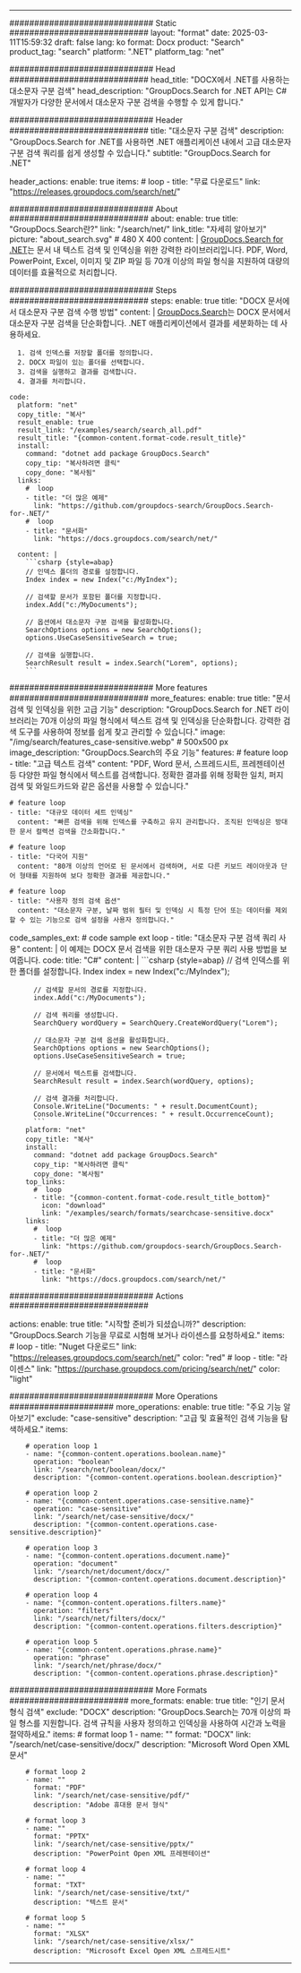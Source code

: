 
---
############################# Static ############################
layout: "format"
date:  2025-03-11T15:59:32
draft: false
lang: ko
format: Docx
product: "Search"
product_tag: "search"
platform: ".NET"
platform_tag: "net"

############################# Head ############################
head_title: "DOCX에서 .NET를 사용하는 대소문자 구분 검색"
head_description: "GroupDocs.Search for .NET API는 C# 개발자가 다양한 문서에서 대소문자 구분 검색을 수행할 수 있게 합니다."

############################# Header ############################
title: "대소문자 구분 검색" 
description: "GroupDocs.Search for .NET를 사용하면 .NET 애플리케이션 내에서 고급 대소문자 구분 검색 쿼리를 쉽게 생성할 수 있습니다."
subtitle: "GroupDocs.Search for .NET" 

header_actions:
  enable: true
  items:
    #  loop
    - title: "무료 다운로드"
      link: "https://releases.groupdocs.com/search/net/"
      
############################# About ############################
about:
    enable: true
    title: "GroupDocs.Search란?"
    link: "/search/net/"
    link_title: "자세히 알아보기"
    picture: "about_search.svg" # 480 X 400
    content: |
       [GroupDocs.Search for .NET](/search/net/)는 문서 내 텍스트 검색 및 인덱싱을 위한 강력한 라이브러리입니다. PDF, Word, PowerPoint, Excel, 이미지 및 ZIP 파일 등 70개 이상의 파일 형식을 지원하여 대량의 데이터를 효율적으로 처리합니다.

############################# Steps ############################
steps:
    enable: true
    title: "DOCX 문서에서 대소문자 구분 검색 수행 방법"
    content: |
      [GroupDocs.Search](/search/net/)는 DOCX 문서에서 대소문자 구분 검색을 단순화합니다. .NET 애플리케이션에서 결과를 세분화하는 데 사용하세요.
      
      1. 검색 인덱스를 저장할 폴더를 정의합니다.
      2. DOCX 파일이 있는 폴더를 선택합니다.
      3. 검색을 실행하고 결과를 검색합니다.
      4. 결과를 처리합니다.
   
    code:
      platform: "net"
      copy_title: "복사"
      result_enable: true
      result_link: "/examples/search/search_all.pdf"
      result_title: "{common-content.format-code.result_title}"
      install:
        command: "dotnet add package GroupDocs.Search"
        copy_tip: "복사하려면 클릭"
        copy_done: "복사됨"
      links:
        #  loop
        - title: "더 많은 예제"
          link: "https://github.com/groupdocs-search/GroupDocs.Search-for-.NET/"
        #  loop
        - title: "문서화"
          link: "https://docs.groupdocs.com/search/net/"
          
      content: |
        ```csharp {style=abap}
        // 인덱스 폴더의 경로를 설정합니다.
        Index index = new Index("c:/MyIndex");

        // 검색할 문서가 포함된 폴더를 지정합니다.
        index.Add("c:/MyDocuments");

        // 옵션에서 대소문자 구분 검색을 활성화합니다.
        SearchOptions options = new SearchOptions();
        options.UseCaseSensitiveSearch = true;

        // 검색을 실행합니다.
        SearchResult result = index.Search("Lorem", options);
        ```            

############################# More features ############################
more_features:
  enable: true
  title: "문서 검색 및 인덱싱을 위한 고급 기능"
  description: "GroupDocs.Search for .NET 라이브러리는 70개 이상의 파일 형식에서 텍스트 검색 및 인덱싱을 단순화합니다. 강력한 검색 도구를 사용하여 정보를 쉽게 찾고 관리할 수 있습니다."
  image: "/img/search/features_case-sensitive.webp" # 500x500 px
  image_description: "GroupDocs.Search의 주요 기능"
  features:
    # feature loop
    - title: "고급 텍스트 검색"
      content: "PDF, Word 문서, 스프레드시트, 프레젠테이션 등 다양한 파일 형식에서 텍스트를 검색합니다. 정확한 결과를 위해 정확한 일치, 퍼지 검색 및 와일드카드와 같은 옵션을 사용할 수 있습니다."

    # feature loop
    - title: "대규모 데이터 세트 인덱싱"
      content: "빠른 검색을 위해 인덱스를 구축하고 유지 관리합니다. 조직된 인덱싱은 방대한 문서 컬렉션 검색을 간소화합니다."

    # feature loop
    - title: "다국어 지원"
      content: "80개 이상의 언어로 된 문서에서 검색하며, 서로 다른 키보드 레이아웃과 단어 형태를 지원하여 보다 정확한 결과를 제공합니다."

    # feature loop
    - title: "사용자 정의 검색 옵션"
      content: "대소문자 구분, 날짜 범위 필터 및 인덱싱 시 특정 단어 또는 데이터를 제외할 수 있는 기능으로 검색 설정을 사용자 정의합니다."
      
  code_samples_ext:
    # code sample ext loop
    - title: "대소문자 구분 검색 쿼리 사용"
      content: |
        이 예제는 DOCX 문서 검색을 위한 대소문자 구분 쿼리 사용 방법을 보여줍니다.
      code:
        title: "C#"
        content: |
          ```csharp {style=abap}
          // 검색 인덱스를 위한 폴더를 설정합니다.
          Index index = new Index("c:/MyIndex");
              
          // 검색할 문서의 경로를 지정합니다.
          index.Add("c:/MyDocuments");

          // 검색 쿼리를 생성합니다.
          SearchQuery wordQuery = SearchQuery.CreateWordQuery("Lorem");

          // 대소문자 구분 검색 옵션을 활성화합니다.
          SearchOptions options = new SearchOptions();
          options.UseCaseSensitiveSearch = true;

          // 문서에서 텍스트를 검색합니다.
          SearchResult result = index.Search(wordQuery, options);
          
          // 검색 결과를 처리합니다.
          Console.WriteLine("Documents: " + result.DocumentCount);
          Console.WriteLine("Occurrences: " + result.OccurrenceCount);
          ```
        platform: "net"
        copy_title: "복사"
        install:
          command: "dotnet add package GroupDocs.Search"
          copy_tip: "복사하려면 클릭"
          copy_done: "복사됨"
        top_links:
          #  loop
          - title: "{common-content.format-code.result_title_bottom}"
            icon: "download"
            link: "/examples/search/formats/searchcase-sensitive.docx"
        links:
          #  loop
          - title: "더 많은 예제"
            link: "https://github.com/groupdocs-search/GroupDocs.Search-for-.NET/"
          #  loop
          - title: "문서화"
            link: "https://docs.groupdocs.com/search/net/"
            

            


############################# Actions ############################

actions:
  enable: true
  title: "시작할 준비가 되셨습니까?"
  description: "GroupDocs.Search 기능을 무료로 시험해 보거나 라이센스를 요청하세요."
  items:
    #  loop
    - title: "Nuget 다운로드"
      link: "https://releases.groupdocs.com/search/net/"
      color: "red"
        #  loop
    - title: "라이센스"
      link: "https://purchase.groupdocs.com/pricing/search/net/"
      color: "light"


############################# More Operations #####################
more_operations:
    enable: true
    title: "주요 기능 알아보기"
    exclude: "case-sensitive"
    description: "고급 및 효율적인 검색 기능을 탐색하세요."
    items: 
          
        # operation loop 1
        - name: "{common-content.operations.boolean.name}"
          operation: "boolean"
          link: "/search/net/boolean/docx/"
          description: "{common-content.operations.boolean.description}"

        # operation loop 2
        - name: "{common-content.operations.case-sensitive.name}"
          operation: "case-sensitive"
          link: "/search/net/case-sensitive/docx/"
          description: "{common-content.operations.case-sensitive.description}"

        # operation loop 3
        - name: "{common-content.operations.document.name}"
          operation: "document"
          link: "/search/net/document/docx/"
          description: "{common-content.operations.document.description}"

        # operation loop 4
        - name: "{common-content.operations.filters.name}"
          operation: "filters"
          link: "/search/net/filters/docx/"
          description: "{common-content.operations.filters.description}"

        # operation loop 5
        - name: "{common-content.operations.phrase.name}"
          operation: "phrase"
          link: "/search/net/phrase/docx/"
          description: "{common-content.operations.phrase.description}"
          
        
          
############################# More Formats ########################
more_formats:
    enable: true
    title: "인기 문서 형식 검색"
    exclude: "DOCX"
    description: "GroupDocs.Search는 70개 이상의 파일 형스를 지원합니다. 검색 규칙을 사용자 정의하고 인덱싱을 사용하여 시간과 노력을 절약하세요."
    items: 
        # format loop 1
        - name: ""
          format: "DOCX"
          link: "/search/net/case-sensitive/docx/"
          description: "Microsoft Word Open XML 문서"
          
        # format loop 2
        - name: ""
          format: "PDF"
          link: "/search/net/case-sensitive/pdf/"
          description: "Adobe 휴대용 문서 형식"
          
        # format loop 3
        - name: ""
          format: "PPTX"
          link: "/search/net/case-sensitive/pptx/"
          description: "PowerPoint Open XML 프레젠테이션"

        # format loop 4
        - name: ""
          format: "TXT"
          link: "/search/net/case-sensitive/txt/"
          description: "텍스트 문서"
          
        # format loop 5
        - name: ""
          format: "XLSX"
          link: "/search/net/case-sensitive/xlsx/"
          description: "Microsoft Excel Open XML 스프레드시트"
  

---